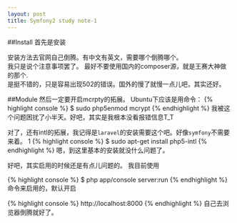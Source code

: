 ```yaml
---
layout: post
title: Symfony2 study note-1
---
```



##Install
首先是安装

安装方法去官网自己倒腾。有中文有英文，需要哪个倒腾哪个。   
我只是说个注意事项罢了。
最好不要使用国内的composer源，就是王赛大神做的那个.   
是挺不错的，只是容易出现502的错误。国外的慢了就慢一点儿吧，其实还好。

##Module
然后一定要开启mcrpty的拓展。
Ubuntu下应该是用命令：
{% highlight console %}
$ sudo php5enmod mcrypt
{% endhighlight %}
我被这个问题困扰了小半天。好吧，其实是我根本没看报错信息T_T

对了，还有intl的拓展，我记得是`laravel`的安装需要这个吧。好像`symfony`不需要来着。
1
{% highlight console %}
$ sudo apt-get install php5-intl
{% endhighlight %}
嗯，到这里基本的安装就没什么问题了。

好吧，其实启用的时候还是有点儿问题的。
我目前使用

{% highlight console %}
$ php app/console server:run
{% endhighlight %}
命令来启用的，默认开启

{% highlight console %}
http://localhost:8000
{% endhighlight %}
自己去浏览器倒腾就好了。